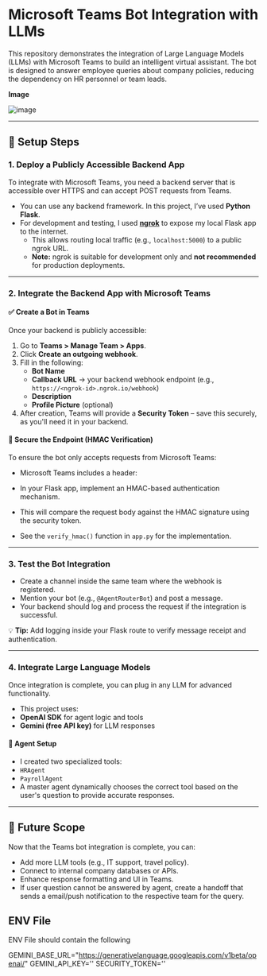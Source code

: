 # Microsoft Teams Bot Integration with LLMs

This repository demonstrates the integration of Large Language Models (LLMs) with Microsoft Teams to build an intelligent virtual assistant. The bot is designed to answer employee queries about company policies, reducing the dependency on HR personnel or team leads.

**Image**

![image](https://github.com/user-attachments/assets/a7717edb-1ad4-4672-83bb-c272400cbc51)


---

## 🔧 Setup Steps

### 1. **Deploy a Publicly Accessible Backend App**

To integrate with Microsoft Teams, you need a backend server that is accessible over HTTPS and can accept POST requests from Teams.

- You can use any backend framework. In this project, I’ve used **Python Flask**.
- For development and testing, I used **[ngrok](https://ngrok.com/)** to expose my local Flask app to the internet.
  - This allows routing local traffic (e.g., `localhost:5000`) to a public ngrok URL.
  - **Note:** ngrok is suitable for development only and **not recommended** for production deployments.

---

### 2. **Integrate the Backend App with Microsoft Teams**

#### ✅ Create a Bot in Teams

Once your backend is publicly accessible:

1. Go to **Teams > Manage Team > Apps**.
2. Click **Create an outgoing webhook**.
3. Fill in the following:
   - **Bot Name**
   - **Callback URL** → your backend webhook endpoint (e.g., `https://<ngrok-id>.ngrok.io/webhook`)
   - **Description**
   - **Profile Picture** (optional)
4. After creation, Teams will provide a **Security Token** – save this securely, as you'll need it in your backend.


#### 🔐 Secure the Endpoint (HMAC Verification)

To ensure the bot only accepts requests from Microsoft Teams:

- Microsoft Teams includes a header:


- In your Flask app, implement an HMAC-based authentication mechanism.
- This will compare the request body against the HMAC signature using the security token.
- See the `verify_hmac()` function in `app.py` for the implementation.

---

### 3. **Test the Bot Integration**

- Create a channel inside the same team where the webhook is registered.
- Mention your bot (e.g., `@AgentRouterBot`) and post a message.
- Your backend should log and process the request if the integration is successful.

💡 **Tip:** Add logging inside your Flask route to verify message receipt and authentication.

---

### 4. **Integrate Large Language Models**

Once integration is complete, you can plug in any LLM for advanced functionality.

- This project uses:
- **OpenAI SDK** for agent logic and tools
- **Gemini (free API key)** for LLM responses

#### 🧠 Agent Setup

- I created two specialized tools:
- `HRAgent`
- `PayrollAgent`
- A master agent dynamically chooses the correct tool based on the user's question to provide accurate responses.

---

## 🚀 Future Scope

Now that the Teams bot integration is complete, you can:
- Add more LLM tools (e.g., IT support, travel policy).
- Connect to internal company databases or APIs.
- Enhance response formatting and UI in Teams.
- If user question cannot be answered by agent, create a handoff that sends a email/push notification to the respective team for the query.

## ENV File

ENV File should contain the following

GEMINI_BASE_URL="https://generativelanguage.googleapis.com/v1beta/openai/"
GEMINI_API_KEY='<your gemini api key>'
SECURITY_TOKEN='<your micrsoft bot token>'

